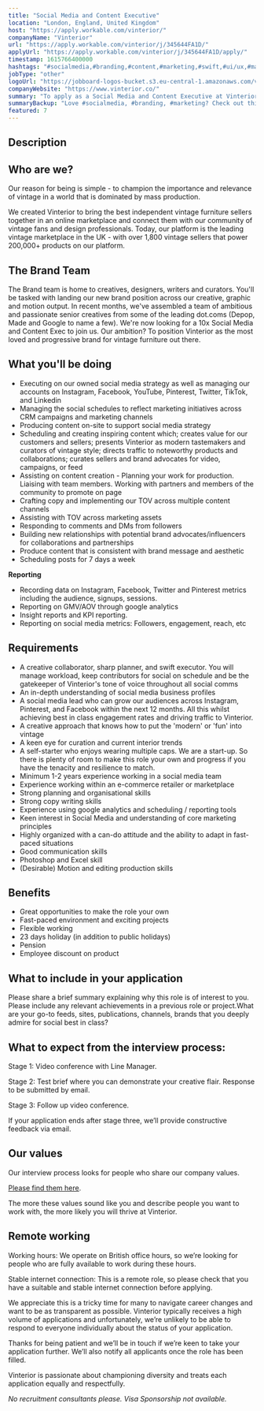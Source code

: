 ```yaml
---
title: "Social Media and Content Executive"
location: "London, England, United Kingdom"
host: "https://apply.workable.com/vinterior/"
companyName: "Vinterior"
url: "https://apply.workable.com/vinterior/j/345644FA1D/"
applyUrl: "https://apply.workable.com/vinterior/j/345644FA1D/apply/"
timestamp: 1615766400000
hashtags: "#socialmedia,#branding,#content,#marketing,#swift,#ui/ux,#management,#assembly,#operations,#analysis"
jobType: "other"
logoUrl: "https://jobboard-logos-bucket.s3.eu-central-1.amazonaws.com/vinterior"
companyWebsite: "https://www.vinterior.co/"
summary: "To apply as a Social Media and Content Executive at Vinterior, you preferably need to have 1-2 years experience working in a social media team."
summaryBackup: "Love #socialmedia, #branding, #marketing? Check out this job post!"
featured: 7
---
```


## Description

## Who are we?

Our reason for being is simple - to champion the importance and relevance of vintage in a world that is dominated by mass production.

We created Vinterior to bring the best independent vintage furniture sellers together in an online marketplace and connect them with our community of vintage fans and design professionals. Today, our platform is the leading vintage marketplace in the UK - with over 1,800 vintage sellers that power 200,000+ products on our platform.

## The Brand Team

The Brand team is home to creatives, designers, writers and curators. You'll be tasked with landing our new brand position across our creative, graphic and motion output. In recent months, we've assembled a team of ambitious and passionate senior creatives from some of the leading dot.coms (Depop, Made and Google to name a few). We're now looking for a 10x Social Media and Content Exec to join us. Our ambition? To position Vinterior as the most loved and progressive brand for vintage furniture out there.

## What you'll be doing

*   Executing on our owned social media strategy as well as managing our accounts on Instagram, Facebook, YouTube, Pinterest, Twitter, TikTok, and Linkedin
*   Managing the social schedules to reflect marketing initiatives across CRM campaigns and marketing channels
*   Producing content on-site to support social media strategy
*   Scheduling and creating inspiring content which; creates value for our customers and sellers; presents Vinterior as modern tastemakers and curators of vintage style; directs traffic to noteworthy products and collaborations; curates sellers and brand advocates for video, campaigns, or feed
*   Assisting on content creation - Planning your work for production. Liaising with team members. Working with partners and members of the community to promote on page
*   Crafting copy and implementing our TOV across multiple content channels
*   Assisting with TOV across marketing assets
*   Responding to comments and DMs from followers
*   Building new relationships with potential brand advocates/influencers for collaborations and partnerships
*   Produce content that is consistent with brand message and aesthetic
*   Scheduling posts for 7 days a week

**Reporting**

*   Recording data on Instagram, Facebook, Twitter and Pinterest metrics including the audience, signups, sessions.
*   Reporting on GMV/AOV through google analytics
*   Insight reports and KPI reporting.
*   Reporting on social media metrics: Followers, engagement, reach, etc

## Requirements

*   A creative collaborator, sharp planner, and swift executor. You will manage workload, keep contributors for social on schedule and be the gatekeeper of Vinterior's tone of voice throughout all social comms
*   An in-depth understanding of social media business profiles
*   A social media lead who can grow our audiences across Instagram, Pinterest, and Facebook within the next 12 months. All this whilst achieving best in class engagement rates and driving traffic to Vinterior.
*   A creative approach that knows how to put the 'modern' or 'fun' into vintage
*   A keen eye for curation and current interior trends
*   A self-starter who enjoys wearing multiple caps. We are a start-up. So there is plenty of room to make this role your own and progress if you have the tenacity and resilience to match.
*   Minimum 1-2 years experience working in a social media team
*   Experience working within an e-commerce retailer or marketplace
*   Strong planning and organisational skills
*   Strong copy writing skills
*   Experience using google analytics and scheduling / reporting tools
*   Keen interest in Social Media and understanding of core marketing principles
*   Highly organized with a can-do attitude and the ability to adapt in fast-paced situations
*   Good communication skills
*   Photoshop and Excel skill
*   (Desirable) Motion and editing production skills

## Benefits

*   Great opportunities to make the role your own
*   Fast-paced environment and exciting projects
*   Flexible working
*   23 days holiday (in addition to public holidays)
*   Pension
*   Employee discount on product

## What to include in your application

Please share a brief summary explaining why this role is of interest to you. Please include any relevant achievements in a previous role or project.What are your go-to feeds, sites, publications, channels, brands that you deeply admire for social best in class?

## What to expect from the interview process:

Stage 1: Video conference with Line Manager.

Stage 2: Test brief where you can demonstrate your creative flair. Response to be submitted by email.

Stage 3: Follow up video conference.

If your application ends after stage three, we’ll provide constructive feedback via email.

## Our values

Our interview process looks for people who share our company values.

[Please find them here](https://www.notion.so/Vinterior-ba2940b7744a4ec180b8a4d5f07c7e21).

The more these values sound like you and describe people you want to work with, the more likely you will thrive at Vinterior.

## Remote working

Working hours: We operate on British office hours, so we’re looking for people who are fully available to work during these hours.

Stable internet connection: This is a remote role, so please check that you have a suitable and stable internet connection before applying.

We appreciate this is a tricky time for many to navigate career changes and want to be as transparent as possible. Vinterior typically receives a high volume of applications and unfortunately, we’re unlikely to be able to respond to everyone individually about the status of your application.

Thanks for being patient and we’ll be in touch if we’re keen to take your application further. We’ll also notify all applicants once the role has been filled.

Vinterior is passionate about championing diversity and treats each application equally and respectfully.

_No recruitment consultants please. Visa Sponsorship not available._
